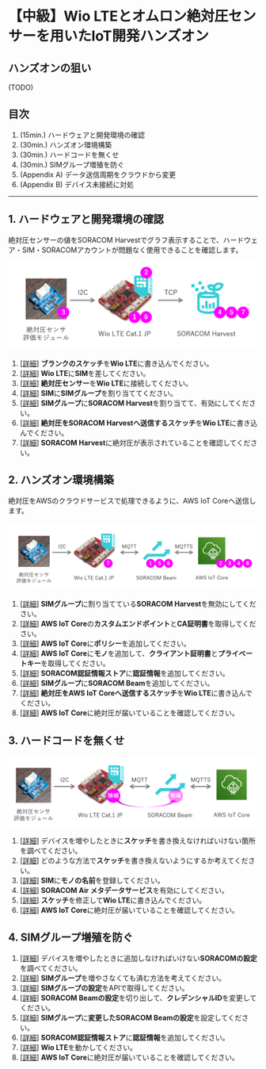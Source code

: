 # 【中級】Wio LTEとオムロン絶対圧センサーを用いたIoT開発ハンズオン

## ハンズオンの狙い

(TODO)

## 目次

1. (15min.) ハードウェアと開発環境の確認
2. (30min.) ハンズオン環境構築
3. (30min.) ハードコードを無くせ
4. (30min.) SIMグループ増殖を防ぐ
5. (Appendix A) データ送信周期をクラウドから変更
6. (Appendix B) デバイス未接続に対処

***

## 1. ハードウェアと開発環境の確認

絶対圧センサーの値をSORACOM Harvestでグラフ表示することで、ハードウェア・SIM・SORACOMアカウントが問題なく使用できることを確認します。

![4](media/4.png)

1. [[詳細](1.md#1-1)] **ブランクのスケッチ**を**Wio LTE**に書き込んでください。
2. [[詳細](1.md#1-2)] **Wio LTE**に**SIM**を差してください。
3. [[詳細](1.md#1-3)] **絶対圧センサー**を**Wio LTE**に接続してください。
4. [[詳細](1.md#1-4)] **SIM**に**SIMグループ**を割り当ててください。
5. [[詳細](1.md#1-5)] **SIMグループ**に**SORACOM Harvest**を割り当てて、有効にしてください。
6. [[詳細](1.md#1-6)] **絶対圧をSORACOM Harvestへ送信するスケッチ**を**Wio LTE**に書き込んでください。
7. [[詳細](1.md#1-7)] **SORACOM Harvest**に絶対圧が表示されていることを確認してください。

## 2. ハンズオン環境構築

絶対圧をAWSのクラウドサービスで処理できるように、AWS IoT Coreへ送信します。

![5](media/5.png)

1. [[詳細](2.md#2-1)] **SIMグループ**に割り当てている**SORACOM Harvest**を無効にしてください。
2. [[詳細](2.md#2-2)] **AWS IoT Core**の**カスタムエンドポイント**と**CA証明書**を取得してください。
3. [[詳細](2.md#2-3)] **AWS IoT Core**に**ポリシー**を追加してください。
4. [[詳細](2.md#2-4)] **AWS IoT Core**に**モノ**を追加して、**クライアント証明書**と**プライベートキー**を取得してください。
5. [[詳細](2.md#2-5)] **SORACOM認証情報ストア**に**認証情報**を追加してください。
6. [[詳細](2.md#2-6)] **SIMグループ**に**SORACOM Beam**を追加してください。
7. [[詳細](2.md#2-7)] **絶対圧をAWS IoT Coreへ送信するスケッチ**を**Wio LTE**に書き込んでください。
8. [[詳細](2.md#2-8)] **AWS IoT Core**に絶対圧が届いていることを確認してください。

## 3. ハードコードを無くせ

![6](media/6.png)

1. [[詳細](3.md#3-1)] デバイスを増やしたときに**スケッチ**を書き換えなければいけない箇所を調べてください。
2. [[詳細](3.md#3-2)] どのような方法で**スケッチ**を書き換えないようにするか考えてください。
3. [[詳細](3.md#3-3)] **SIM**に**モノの名前**を登録してください。
4. [[詳細](3.md#3-4)] **SORACOM Air メタデータサービス**を有効にしてください。
5. [[詳細](3.md#3-5)] **スケッチ**を修正して**Wio LTE**に書き込んでください。
6. [[詳細](3.md#3-6)] **AWS IoT Core**に絶対圧が届いていることを確認してください。

## 4. SIMグループ増殖を防ぐ

1. [[詳細](4.md#4-1)] デバイスを増やしたときに追加しなければいけない**SORACOMの設定**を調べてください。
2. [[詳細](4.md#4-2)] **SIMグループ**を増やさなくても済む方法を考えてください。
3. [[詳細](4.md#4-3)] **SIMグループの設定**をAPIで取得してください。
4. [[詳細](4.md#4-4)] **SORACOM Beamの設定**を切り出して、**クレデンシャルID**を変更してください。
5. [[詳細](4.md#4-5)] **SIMグループ**に**変更したSORACOM Beamの設定**を設定してください。
6. [[詳細](4.md#4-6)] **SORACOM認証情報ストア**に**認証情報**を追加してください。
7. [[詳細](4.md#4-7)] **Wio LTE**を動かしてください。
8. [[詳細](4.md#4-8)] **AWS IoT Core**に絶対圧が届いていることを確認してください。

